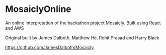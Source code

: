 # MosaiclyOnline
An online interpretation of the hackathon project Mosaicly. Built using React and AWS

Original built by James Dalboth, Matthew Ho, Rohit Prasad and Harry Black 

https://github.com/JamesDalboth/Mosaicly
